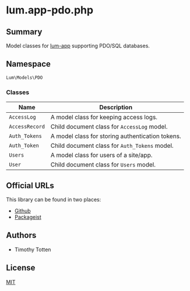 # lum.app-pdo.php

## Summary

Model classes for [lum-app] supporting PDO/SQL databases.

## Namespace

`Lum\Models\PDO`

### Classes

| Name                    | Description                                       |
| ----------------------- | ------------------------------------------------- |
| `AccessLog`             | A model class for keeping access logs.            |
| `AccessRecord`          | Child document class for `AccessLog` model.       |
| `Auth_Tokens`           | A model class for storing authentication tokens.  |
| `Auth_Token`            | Child document class for `Auth_Tokens` model.     |
| `Users`                 | A model class for users of a site/app.            |
| `User`                  | Child document class for `Users` model.           |

## Official URLs

This library can be found in two places:

 * [Github](https://github.com/supernovus/lum.app-pdo.php)
 * [Packageist](https://packagist.org/packages/lum/lum-app-pdo)

## Authors

- Timothy Totten

## License

[MIT](https://spdx.org/licenses/MIT.html)

[lum-app]: https://github.com/supernovus/lum.app.php


